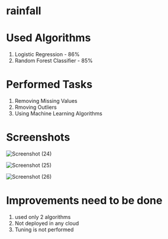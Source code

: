 # rainfall
# Used Algorithms
1. Logistic Regression - 86%
2. Random Forest Classifier - 85%
# Performed Tasks 
1. Removing Missing Values
2. Rmoving Outliers
3. Using Machine Learning Algorithms
# Screenshots
![Screenshot (24)](https://github.com/Niranjankoppala/rainfall/assets/103758678/0484a84d-6b7a-4440-b09d-baf55d281d88)


![Screenshot (25)](https://github.com/Niranjankoppala/rainfall/assets/103758678/9b0e3b0b-fe0b-4418-bb45-57ca63de2736)


![Screenshot (26)](https://github.com/Niranjankoppala/rainfall/assets/103758678/93b8867e-50b8-464d-a3a5-e43a2c521014)

# Improvements need to be done
1. used only 2 algorithms
2. Not deployed in any cloud
3. Tuning is not performed


